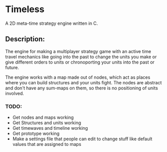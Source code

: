 ﻿# Timeless

A 2D meta-time strategy engine written in C.

## Description:

The engine for making a multiplayer strategy game with an active time travel mechanics like going into the past to change the units you make or give different orders to units or chronoporting your units into the past or future.

The engine works with a map made out of nodes, which act as places where you can build structures and your units fight. The nodes are abstract and don't have any sum-maps on them, so there is no positioning of units involved.

### TODO:
* Get nodes and maps working
* Get Structures and units working
* Get timewaves and timeline working
* Get prototype working
* Make a settings file that people can edit to change stuff like default values that are assigned to maps